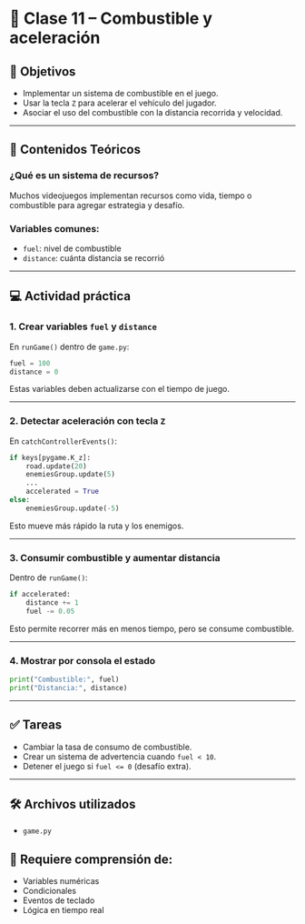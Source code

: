 
# 📘 Clase 11 – Combustible y aceleración

## 🎯 Objetivos
- Implementar un sistema de combustible en el juego.
- Usar la tecla `Z` para acelerar el vehículo del jugador.
- Asociar el uso del combustible con la distancia recorrida y velocidad.

---

## 🧠 Contenidos Teóricos

### ¿Qué es un sistema de recursos?
Muchos videojuegos implementan recursos como vida, tiempo o combustible para agregar estrategia y desafío.

### Variables comunes:
- `fuel`: nivel de combustible
- `distance`: cuánta distancia se recorrió

---

## 💻 Actividad práctica

### 1. Crear variables `fuel` y `distance`

En `runGame()` dentro de `game.py`:

```python
fuel = 100
distance = 0
```

Estas variables deben actualizarse con el tiempo de juego.

---

### 2. Detectar aceleración con tecla `Z`

En `catchControllerEvents()`:

```python
if keys[pygame.K_z]:
    road.update(20)
    enemiesGroup.update(5)
    ...
    accelerated = True
else:
    enemiesGroup.update(-5)
```

Esto mueve más rápido la ruta y los enemigos.

---

### 3. Consumir combustible y aumentar distancia

Dentro de `runGame()`:

```python
if accelerated:
    distance += 1
    fuel -= 0.05
```

Esto permite recorrer más en menos tiempo, pero se consume combustible.

---

### 4. Mostrar por consola el estado

```python
print("Combustible:", fuel)
print("Distancia:", distance)
```

---

## ✅ Tareas

- Cambiar la tasa de consumo de combustible.
- Crear un sistema de advertencia cuando `fuel < 10`.
- Detener el juego si `fuel <= 0` (desafío extra).

---

## 🛠 Archivos utilizados
- `game.py`

## 🧩 Requiere comprensión de:
- Variables numéricas
- Condicionales
- Eventos de teclado
- Lógica en tiempo real
